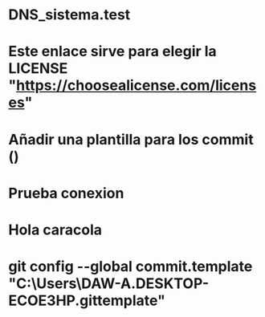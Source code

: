 # DNS_sistema.test
# Este enlace sirve para elegir la LICENSE "https://choosealicense.com/licenses"
# Añadir una plantilla para los commit ()
# Prueba conexion

# Hola caracola

#  git config --global commit.template "C:\Users\DAW-A.DESKTOP-ECOE3HP\.gittemplate"



